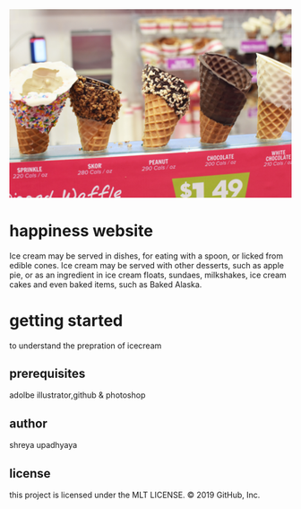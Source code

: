 <!DOCTYPE html>
<html>
<head>
	
</head>
<body>
	<img src="images/ICE CREAM 9.jpg">
	<p>
		<h1>happiness website</h1>
		Ice cream may be served in dishes, for eating with a spoon, or licked from edible cones. Ice cream may be served with other desserts, such as apple pie, or as an ingredient in ice cream floats, sundaes, milkshakes, ice cream cakes and even baked items, such as Baked Alaska.
	</p>
<h1>getting started</h1>
to understand the prepration of icecream
<h2>prerequisites</h2>
adolbe illustrator,github & photoshop
<h2>author</h2>
shreya upadhyaya
<h2>license</h2>
this project is licensed under the MLT LICENSE.
© 2019 GitHub, Inc.

</body>
</html>